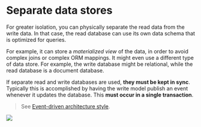 # Separate data stores

For greater isolation, you can physically separate the read data from the write data. In that case, the read database can use its own data schema that is optimized for queries.

For example, it can store a _materialized view_ of the data, in order to avoid complex joins or complex ORM mappings. It might even use a different type of data store. For example, the write database might be relational, while the read database is a document database.

If separate read and write databases are used, __they must be kept in sync__. Typically this is accomplished by having the write model publish an event whenever it updates the database. This __must occur in a single transaction__.

> See [Event-driven architecture style](https://docs.microsoft.com/en-us/azure/architecture/guide/architecture-styles/event-driven).

![](2022-08-08-14-51-52.png)
